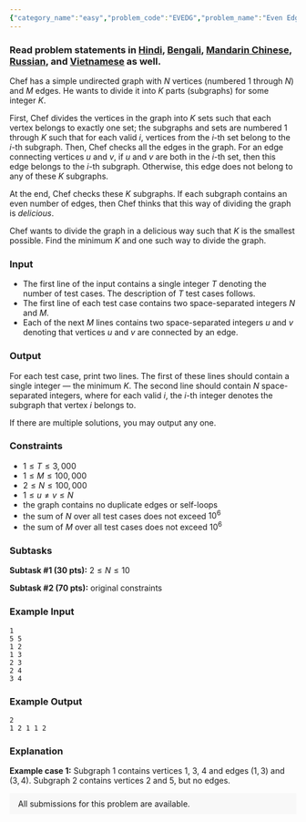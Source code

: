 ```yaml
---
{"category_name":"easy","problem_code":"EVEDG","problem_name":"Even Edges","problemComponents":{"constraints":"","constraintsState":false,"subtasks":"","subtasksState":false,"inputFormat":"","inputFormatState":false,"outputFormat":"","outputFormatState":false,"sampleTestCases":{}},"video_editorial_url":"https://youtu.be/xSopj_5MfJc","languages_supported":{"0":"CPP14","1":"C","2":"JAVA","3":"PYTH 3.6","4":"PYTH","5":"PYP3","6":"CS2","7":"ADA","8":"PYPY","9":"TEXT","10":"PAS fpc","11":"NODEJS","12":"RUBY","13":"PHP","14":"GO","15":"HASK","16":"TCL","17":"PERL","18":"SCALA","19":"LUA","20":"kotlin","21":"BASH","22":"JS","23":"LISP sbcl","24":"rust","25":"PAS gpc","26":"BF","27":"CLOJ","28":"R","29":"D","30":"CAML","31":"FORT","32":"ASM","33":"swift","34":"FS","35":"WSPC","36":"LISP clisp","37":"SQL","38":"SCM guile","39":"PERL6","40":"ERL","41":"CLPS","42":"ICK","43":"NICE","44":"PRLG","45":"ICON","46":"COB","47":"SCM chicken","48":"PIKE","49":"SCM qobi","50":"ST","51":"NEM"},"max_timelimit":1,"source_sizelimit":50000,"problem_author":"aa98","problem_tester":"","date_added":"29-04-2019","tags":{"0":"aa98","1":"easy","2":"graphs","3":"oct19","4":"r_64"},"problem_difficulty_level":"Easy","best_tag":"","editorial_url":"https://discuss.codechef.com/problems/EVEDG","time":{"view_start_date":1571045400,"submit_start_date":1571045400,"visible_start_date":1571045400,"end_date":1735669800},"is_direct_submittable":false,"problemDiscussURL":"https://discuss.codechef.com/search?q=EVEDG","is_proctored":false,"visitedContests":{},"layout":"problem"}
---
```

### Read problem statements in [Hindi](https://www.codechef.com/download/translated/OCT19/hindi/EVEDG.pdf), [Bengali](https://www.codechef.com/download/translated/OCT19/bengali/EVEDG.pdf), [Mandarin Chinese](https://www.codechef.com/download/translated/OCT19/mandarin/EVEDG.pdf), [Russian](https://www.codechef.com/download/translated/OCT19/russian/EVEDG.pdf), and [Vietnamese](https://www.codechef.com/download/translated/OCT19/vietnamese/EVEDG.pdf) as well.

Chef has a simple undirected graph with $N$ vertices (numbered $1$ through $N$) and $M$ edges. He wants to divide it into $K$ parts (subgraphs) for some integer $K$.

First, Chef divides the vertices in the graph into $K$ sets such that each vertex belongs to exactly one set; the subgraphs and sets are numbered $1$ through $K$ such that for each valid $i$, vertices from the $i$-th set belong to the $i$-th subgraph. Then, Chef checks all the edges in the graph. For an edge connecting vertices $u$ and $v$, if $u$ and $v$ are both in the $i$-th set, then this edge belongs to the $i$-th subgraph. Otherwise, this edge does not belong to any of these $K$ subgraphs.

At the end, Chef checks these $K$ subgraphs. If each subgraph contains an even number of edges, then Chef thinks that this way of dividing the graph is *delicious*.

Chef wants to divide the graph in a delicious way such that $K$ is the smallest possible. Find the minimum $K$ and one such way to divide the graph.

### Input
- The first line of the input contains a single integer $T$ denoting the number of test cases. The description of $T$ test cases follows.
- The first line of each test case contains two space-separated integers $N$ and $M$.
- Each of the next $M$ lines contains two space-separated integers $u$ and $v$ denoting that vertices $u$ and $v$ are connected by an edge.

### Output
For each test case, print two lines. The first of these lines should contain a single integer ― the minimum $K$. The second line should contain $N$ space-separated integers, where for each valid $i$, the $i$-th integer denotes the subgraph that vertex $i$ belongs to.

If there are multiple solutions, you may output any one.

### Constraints 
- $1 \le T \le 3,000$
- $1 \le M \le 100,000$
- $2 \le N \le 100,000$
- $1 \le u \neq v \le N$
- the graph contains no duplicate edges or self-loops
- the sum of $N$ over all test cases does not exceed $10^6$
- the sum of $M$ over all test cases does not exceed $10^6$

### Subtasks
**Subtask #1 (30 pts):** $2 \le N \le 10$

**Subtask #2 (70 pts):** original constraints

### Example Input
```
1
5 5
1 2
1 3
2 3
2 4
3 4
```

### Example Output
```
2
1 2 1 1 2
```

### Explanation
**Example case 1:** Subgraph $1$ contains vertices $1$, $3$, $4$ and edges $(1,3)$ and $(3,4)$. Subgraph $2$ contains vertices $2$ and $5$, but no edges.

<aside style='background: #f8f8f8;padding: 10px 15px;'><div>All submissions for this problem are available.</div></aside>